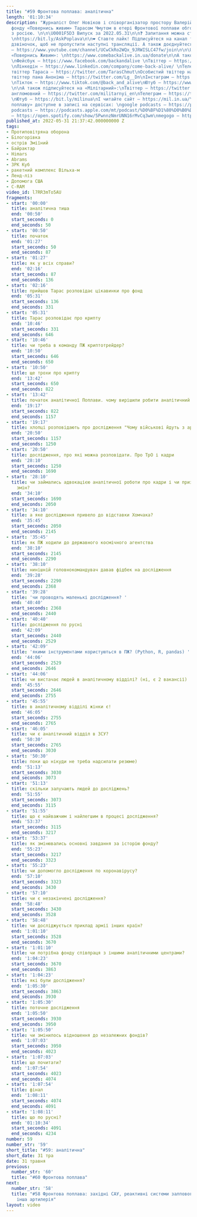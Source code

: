 ```yaml
---
title: "#59 Фронтова поплава: аналітична"
length: '01:10:34'
description: "Журналіст Олег Новіков і співорганізатор простору Валерій Агєєв з головою
  фонду «Повернись живим» Тарасом Чмутом в етері Фронтової поплави обговорюють війну
  з росією. \n\n\U0001F5D3️ Випуск за 2022.05.31\n\n❓ Запитання можна ставити сюди:
  \nhttps://bit.ly/AskPoplava\n\n❤️ Ставте лайк! Підписуйтеся на канал та тицяйте
  дзвіночок, щоб не пропустити наступні трансляції. А також доєднуйтеся до спонсорів!
  – https://www.youtube.com/channel/UCwCkRo2WQx_9JRWISLC47fw/join\n\n\U0001F4B8  Підтримуйте
  «Повернись Живим»: \nhttps://www.comebackalive.in.ua/donate\n\nА також підписуйтеся:
  \nФейсбук – https://www.facebook.com/backandalive \nТвіттер – https://twitter.com/BackAndAlive/
  \nЛінкедін – https://www.linkedin.com/company/come-back-alive/ \nТелеграм – https://t.me/savelifeua\nОсобистий
  твіттер Тараса – https://twitter.com/TarasChmut\nОсобистий твіттер начальника розвідки – https://twitter.com/tarnovski_john\nОсобистий
  твіттер пана Аноніма – https://twitter.com/Lg__Dn\nІнстаграм – https://www.instagram.com/savelife.in.ua/
  \nТікток – https://www.tiktok.com/@back_and_alive\nЮтуб – https://www.youtube.com/channel/UCGIa6LSAw2Cl_P-DFv2pHXQ
  \n\nА також підписуйтеся на «Мілітарний»:\nТвіттер – https://twitter.com/mil_in_ua\nТвіттер
  англомовний – https://twitter.com/militarnyi_en\nТелеграм – https://t.me/milinua
  \nЮтуб – https://bit.ly/milinua\nІ читайте сайт – https://mil.in.ua/\n\n«Право на
  поплаву» доступне в записі на сервісах: \ngoogle podcasts – https://podcasts.google.com/feed/aHR0cHM6Ly9hbmNob3IuZm0vcy84ODhiMzE0Yy9wb2RjYXN0L3Jzcw\napple
  podcasts – https://podcasts.apple.com/mt/podcast/%D0%BF%D1%80%D0%B0%D0%B2%D0%BE-%D0%BD%D0%B0-%D0%BF%D0%BE%D0%BF%D0%BB%D0%B0%D0%B2%D1%83/id1613491809\nspotify
  – https://open.spotify.com/show/5PwnnzNmrUNN16rMvCq3wm\nmegogo – https://megogo.page.link/tA2y\n\n0"
published_at: 2022-05-31 21:37:42.000000000 Z
tags:
- Протиповітряна оборона
- Білогорівка
- острів Зміїний
- Байрактар
- Himars
- Abrams
- ЗРК Куб
- ракетний комплекс Вільха-м
- Ленд-ліз
- Допомога США
- C-RAM
video_id: l7RR3mTo5AU
fragments:
- start: '00:00'
  title: аналітична тиша
  end: '00:50'
  start_seconds: 0
  end_seconds: 50
- start: '00:50'
  title: початок
  end: '01:27'
  start_seconds: 50
  end_seconds: 87
- start: '01:27'
  title: як у всіх справи?
  end: '02:16'
  start_seconds: 87
  end_seconds: 136
- start: '02:16'
  title: прийшов Тарас розповідає цікавинки про фонд
  end: '05:31'
  start_seconds: 136
  end_seconds: 331
- start: '05:31'
  title: Тарас розповідає про крипту
  end: '10:46'
  start_seconds: 331
  end_seconds: 646
- start: '10:46'
  title: чи треба в команду ПЖ криптотрейдер?
  end: '10:50'
  start_seconds: 646
  end_seconds: 650
- start: '10:50'
  title: ще трохи про крипту
  end: '13:42'
  start_seconds: 650
  end_seconds: 822
- start: '13:42'
  title: початок аналітичної Поплави. чому вирішили робити аналітичний відділ?
  end: '19:17'
  start_seconds: 822
  end_seconds: 1157
- start: '19:17'
  title: хлопці розповідають про дослідження "Чому військові йдуть з армії?"
  end: '20:50'
  start_seconds: 1157
  end_seconds: 1250
- start: '20:50'
  title: дослідження, про які можна розповідати. Про ТрО і кадри
  end: '28:10'
  start_seconds: 1250
  end_seconds: 1690
- start: '28:10'
  title: чи займались адвокацією аналітичної роботи про кадри і чи призвело це до
    змін?
  end: '34:10'
  start_seconds: 1690
  end_seconds: 2050
- start: '34:10'
  title: а яке дослідження привело до відставки Хомчака?
  end: '35:45'
  start_seconds: 2050
  end_seconds: 2145
- start: '35:45'
  title: як ПЖ ходили до державного космічного агентства
  end: '38:10'
  start_seconds: 2145
  end_seconds: 2290
- start: '38:10'
  title: нинішній головнокомандувач давав фідбек на дослідження
  end: '39:28'
  start_seconds: 2290
  end_seconds: 2368
- start: '39:28'
  title: 'чи проводять маленькі дослідження? '
  end: '40:40'
  start_seconds: 2368
  end_seconds: 2440
- start: '40:40'
  title: дослідження по русні
  end: '42:09'
  start_seconds: 2440
  end_seconds: 2529
- start: '42:09'
  title: 'якими інструментами користуються в ПЖ? (Python, R, pandas) '
  end: '44:06'
  start_seconds: 2529
  end_seconds: 2646
- start: '44:06'
  title: чи вистачає людей в аналітичному відділі? (ні, є 2 вакансії)
  end: '45:55'
  start_seconds: 2646
  end_seconds: 2755
- start: '45:55'
  title: в аналітичному відділі жінки є!
  end: '46:05'
  start_seconds: 2755
  end_seconds: 2765
- start: '46:05'
  title: чи є аналітичний відділ в ЗСУ?
  end: '50:30'
  start_seconds: 2765
  end_seconds: 3030
- start: '50:30'
  title: поки що нікуди не треба надсилати резюме)
  end: '51:13'
  start_seconds: 3030
  end_seconds: 3073
- start: '51:13'
  title: скільки залучають людей до досліджень?
  end: '51:55'
  start_seconds: 3073
  end_seconds: 3115
- start: '51:55'
  title: що є найважчим і найлегшим в процесі дослідження?
  end: '53:37'
  start_seconds: 3115
  end_seconds: 3217
- start: '53:37'
  title: як змінювались основні завдання за історію фонду?
  end: '55:23'
  start_seconds: 3217
  end_seconds: 3323
- start: '55:23'
  title: чи допомогло дослідження по коронавірусу?
  end: '57:10'
  start_seconds: 3323
  end_seconds: 3430
- start: '57:10'
  title: чи є незакінчені дослідження?
  end: '58:48'
  start_seconds: 3430
  end_seconds: 3528
- start: '58:48'
  title: чи досліджується приклад армії інших країн?
  end: '1:01:10'
  start_seconds: 3528
  end_seconds: 3670
- start: '1:01:10'
  title: чи потрібна фонду співпраця з іншими аналітичними центрами?
  end: '1:04:23'
  start_seconds: 3670
  end_seconds: 3863
- start: '1:04:23'
  title: які були дослідження?
  end: '1:05:30'
  start_seconds: 3863
  end_seconds: 3930
- start: '1:05:30'
  title: поточне дослідження
  end: '1:05:50'
  start_seconds: 3930
  end_seconds: 3950
- start: '1:05:50'
  title: чи змінилось відношення до незалежних фондів?
  end: '1:07:03'
  start_seconds: 3950
  end_seconds: 4023
- start: '1:07:03'
  title: що почитати?
  end: '1:07:54'
  start_seconds: 4023
  end_seconds: 4074
- start: '1:07:54'
  title: фінал
  end: '1:08:11'
  start_seconds: 4074
  end_seconds: 4091
- start: '1:08:11'
  title: що по русні?
  end: '01:10:34'
  start_seconds: 4091
  end_seconds: 4234
number: 59
number_str: '59'
short_title: "#59: аналітична"
short_date: 31 тра
date: 31 травня
previous:
  number_str: '60'
  title: "#60 Фронтова поплава"
next:
  number_str: '58'
  title: "#58 Фронтова поплава: західні САУ, реактивні системи залпового вогню та
    інша артилерія"
layout: video
---
```

